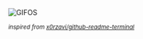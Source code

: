 <div align="justify">
<picture>
    <source media="(prefers-color-scheme: dark)" srcset="https://i.ibb.co/tCD42wZ/output-gif.gif">
    <source media="(prefers-color-scheme: light)" srcset="https://i.ibb.co/tCD42wZ/output-gif.gif">
    <img alt="GIFOS" src="https://i.ibb.co/tCD42wZ/output-gif.gif">
</picture>

<sub><i>inspired from [x0rzavi/github-readme-terminal](https://github.com/x0rzavi/github-readme-terminal)</i></sub>

</div>

<!-- Image deletion URL: https://ibb.co/RHc96Gh/f6480ba16bd38fc1b69d99c38bab5060 -->